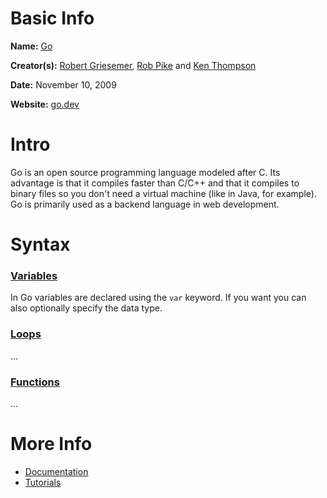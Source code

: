 # Basic Info

**Name:** [Go](https://en.wikipedia.org/wiki/Go_(programming_language))

**Creator(s):** [Robert Griesemer](https://en.wikipedia.org/wiki/Robert_Griesemer), [Rob Pike](https://en.wikipedia.org/wiki/Rob_Pike) and [Ken Thompson](https://en.wikipedia.org/wiki/Ken_Thompson)

**Date:** November 10, 2009

**Website:** [go.dev](https://go.dev)

# Intro

Go is an open source programming language modeled after C. Its advantage is that it compiles faster than C/C++ and that it compiles to binary files so you don't need a virtual machine (like in Java, for example). Go is primarily used as a backend language in web development.

# Syntax

### [Variables](https://www.tutorialspoint.com/go/go_variables.htm)

In Go variables are declared using the `var` keyword. If you want you can also optionally specify the data type.

### [Loops](https://www.tutorialspoint.com/go/go_loops.htm)

...

### [Functions](https://www.tutorialspoint.com/go/go_functions.htm)

...

# More Info

 - [Documentation](https://go.dev/doc)
 - [Tutorials](https://www.tutorialspoint.com/go/index.htm)
